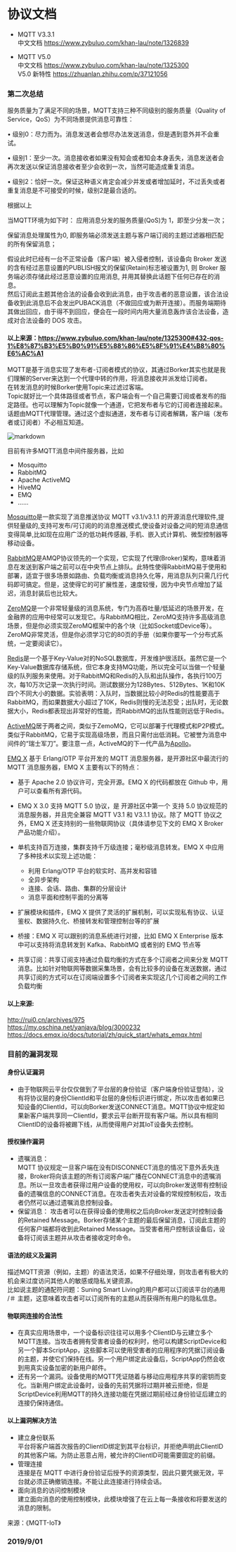 # 协议文档

- MQTT V3.3.1  
  中文文档 https://www.zybuluo.com/khan-lau/note/1326839  
  
- MQTT V5.0  
  中文文档 https://www.zybuluo.com/khan-lau/note/1325300  
  V5.0 新特性 https://zhuanlan.zhihu.com/p/37121056  



 ### 第二次总结


服务质量为了满足不同的场景，MQTT支持三种不同级别的服务质量（Quality of Service，QoS）为不同场景提供消息可靠性：  
  
•	级别0：尽力而为。消息发送者会想尽办法发送消息，但是遇到意外并不会重试。  
  
•	级别1：至少一次。消息接收者如果没有知会或者知会本身丢失，消息发送者会再次发送以保证消息接收者至少会收到一次，当然可能造成重复消息。
  
•	级别2：恰好一次。保证这种语义肯定会减少并发或者增加延时，不过丢失或者重复消息是不可接受的时候，级别2是最合适的。  

根据以上  
  
当MQTT环境为如下时：  应用消息分发的服务质量(QoS)为 1，即至少分发一次；  
  
保留消息处理属性为0, 即服务端必须发送主题与客户端订阅的主题过滤器相匹配的所有保留消息；   
  
假设此时已经有一台不正常设备（客户端）被入侵者控制，该设备向 Broker 发送的含有经过恶意设置的PUBLISH报文的保留(Retain)标志被设置为1, 则 Broker 服务端必须存储此经过恶意设置的应用消息, 并用其替换此话题下任何已存在的消息。  
然后订阅此主题其他合法的设备会收到此消息，由于攻击者的恶意设置，该合法设备收到此消息后不会发出PUBACK消息（不做回应或为断开连接）。而服务端期待其做出回应，由于得不到回应，便会在一段时间内用大量消息轰炸该合法设备，造成对合法设备的 DOS 攻击。

#### 以上来源：https://www.zybuluo.com/khan-lau/note/1325300#432-qos-1%E8%87%B3%E5%B0%91%E5%88%86%E5%8F%91%E4%B8%80%E6%AC%A1  

MQTT是基于消息实现了发布者-订阅者模式的协议，其通过Borker其实也就是我们理解的Server来达到一个代理中转的作用，将消息接收并派发给订阅者。  
在转发消息的时候Borker使用Topic来过滤过客端。  
Topic就好比一个具体路径或者节点，客户端会有一个自己需要订阅或者发布的指定路径。也可以理解为Topic就像一个通道，它把发布者与它的订阅者连接起来。话题由MQTT代理管理。通过这个虚拟通道，发布者与订阅者解耦，客户端（发布者或订阅者）不必相互知道。

![markdown](http://rui0.cn/wp-content/uploads/2018/07/pubsub.png "markdow")

目前有许多MQTT消息中间件服务器，比如  
 - Mosquitto  
 - RabbitMQ  
 - Apache ActiveMQ  
 - HiveMQ  
 - EMQ  
 - ……  
 
[Mosquitto](http://mosquitto.org/download/)是一款实现了消息推送协议 MQTT v3.1/v3.1.1 的开源消息代理软件,提供轻量级的,支持可发布/可订阅的的消息推送模式,使设备对设备之间的短消息通信变得简单,比如现在应用广泛的低功耗传感器, 手机、嵌入式计算机、微型控制器等移动设备。  
  
[RabbitMQ](http://www.rabbitmq.com/)是AMQP协议领先的一个实现，它实现了代理(Broker)架构，意味着消息在发送到客户端之前可以在中央节点上排队。此特性使得RabbitMQ易于使用和部署，适宜于很多场景如路由、负载均衡或消息持久化等，用消息队列只需几行代码即可搞定。但是，这使得它的可扩展性差，速度较慢，因为中央节点增加了延迟，消息封装后也比较大。  
  
[ZeroMQ](http://zeromq.org/)是一个非常轻量级的消息系统，专门为高吞吐量/低延迟的场景开发，在金融界的应用中经常可以发现它。与RabbitMQ相比，ZeroMQ支持许多高级消息场景，但是你必须实现ZeroMQ框架中的各个块（比如Socket或Device等）。ZeroMQ非常灵活，但是你必须学习它的80页的手册（如果你要写一个分布式系统，一定要阅读它）。  
  
[Redis](https://redis.io/)是一个基于Key-Value对的NoSQL数据库，开发维护很活跃。虽然它是一个Key-Value数据库存储系统，但它本身支持MQ功能，所以完全可以当做一个轻量级的队列服务来使用。对于RabbitMQ和Redis的入队和出队操作，各执行100万次，每10万次记录一次执行时间。测试数据分为128Bytes、512Bytes、1K和10K四个不同大小的数据。实验表明：入队时，当数据比较小时Redis的性能要高于RabbitMQ，而如果数据大小超过了10K，Redis则慢的无法忍受；出队时，无论数据大小，Redis都表现出非常好的性能，而RabbitMQ的出队性能则远低于Redis。  
  
[ActiveMQ](http://activemq.apache.org/)居于两者之间，类似于ZemoMQ，它可以部署于代理模式和P2P模式。类似于RabbitMQ，它易于实现高级场景，而且只需付出低消耗。它被誉为消息中间件的“瑞士军刀”。要注意一点，ActiveMQ的下一代产品为[Apollo](http://activemq.apache.org/apollo/)。  
  
[EMQ X](https://www.emqx.io/cn/) 基于 Erlang/OTP 平台开发的 MQTT 消息服务器，是开源社区中最流行的 MQTT 消息服务器，EMQ X 主要有以下的特点：  
 - 基于 Apache 2.0 协议许可，完全开源。EMQ X 的代码都放在 Github 中，用户可以查看所有源代码。  

 - EMQ X 3.0 支持 MQTT 5.0 协议，是 开源社区中第一个 支持 5.0 协议规范的消息服务器，并且完全兼容 MQTT V3.1 和 V3.1.1 协议。除了 MQTT 协议之外，EMQ X 还支持别的一些物联网协议（具体请参见下文的 EMQ X Broker 产品功能介绍）。  

 - 单机支持百万连接，集群支持千万级连接；毫秒级消息转发。EMQ X 中应用了多种技术以实现上述功能：  
    - 利用 Erlang/OTP 平台的软实时、高并发和容错  
    -  全异步架构  
    - 连接、会话、路由、集群的分层设计  
    - 消息平面和控制平面的分离等  
 - 扩展模块和插件，EMQ X 提供了灵活的扩展机制，可以实现私有协议、认证鉴权、数据持久化、桥接转发和管理控制台等的扩展  

 - 桥接：EMQ X 可以跟别的消息系统进行对接，比如 EMQ X Enterprise 版本中可以支持将消息转发到 Kafka、RabbitMQ 或者别的 EMQ 节点等  

 - 共享订阅：共享订阅支持通过负载均衡的方式在多个订阅者之间来分发 MQTT 消息。比如针对物联网等数据采集场景，会有比较多的设备在发送数据，通过共享订阅的方式可以在订阅端设置多个订阅者来实现这几个订阅者之间的工作负载均衡  

#### 以上来源:  
http://rui0.cn/archives/975  
https://my.oschina.net/yanjava/blog/3000232  
https://docs.emqx.io/docs/tutorial/zh/quick_start/whats_emqx.html  

### 目前的漏洞发现  

#### 身份认证漏洞  
 - 由于物联网云平台仅仅做到了平台层的身份验证（客户端身份验证登陆），没有将协议层的身份ClientId和平台层的身份标识进行绑定，所以攻击者如果已知设备的ClientId，可以向Borker发送CONNECT消息。MQTT协议中规定如果新客户端共享同一ClientId，要求云平台断开现有客户端。所以具有相同ClientID的设备将被踢下线，从而使得用户对其IoT设备失去控制。  
#### 授权操作漏洞  
- 遗嘱消息：  
MQTT 协议规定一旦客户端在没有DISCONNECT消息的情况下意外丢失连接，Broker将向该主题的所有订阅客户端广播在CONNECT消息中的遗嘱消息。所以一旦攻击者获得过用户设备的使用权，可以向Broker发送带有控制设备的遗嘱信息的CONNECT消息。在攻击者失去对设备的常规控制权后，攻击者仍然可以通过遗嘱消息控制设备。  
- 保留消息：
攻击者可以在获得设备的使用权之后向Broker发送定时控制设备的Retained Message。Borker存储某个主题的最后保留消息，订阅此主题的任何客户端都将收到此Retained Message。当受害者用户控制该设备后，设备将订阅该主题并从攻击者接收定时命令。  
  
#### 语法的歧义及漏洞

描述MQTT资源（例如，主题）的语法灵活，如果不仔细处理，则攻击者有极大的机会来过度访问其他人的敏感或隐私关键资源。  
比如说主题的通配符问题：Suning Smart Living的用户都可以订阅该平台的通用 /＃ 主题，这意味着攻击者可以订阅所有的主题从而获得所有用户的隐私信息。  

#### 物联网连接的合法性  
- 在真实应用场景中，一个设备标识往往可以用多个ClientID与云建立多个MQTT连接。当攻击者拥有受害者设备的权利时，他可以构建ScriptDevice和另一个脚本ScriptApp，这些脚本可以使用受害者的应用程序的凭据订阅设备的主题，并使它们保持在线。另一个用户绑定此设备后，ScriptApp仍然会收到用真实设备加密的新用户邮件。  
- 还有另一个漏洞。设备使用的MQTT凭证随着与移动应用程序共享的密钥而变化。当新用户绑定此设备时，设备的先前凭据将过期并被云拒绝，但是ScriptDevice利用MQTT的持久连接功能在凭据过期前经过身份验证后建立的连接仍保持通信。

#### 以上漏洞解决方法  
 - 建立身份联系  
   平台将客户端首次报告的ClientID绑定到其平台标识，并拒绝声明此ClientID的其他客户端。为防止恶意占用，被允许的ClientID可能需要固定的前缀。  
 - 管理连接  
   连接是在 MQTT 中进行身份验证后授予的资源类型，因此只要凭据无效，平台就必须正确撤销连接。不能让此连接进行持续会话。   
 - 面向消息的访问控制模块  
   建立面向消息的使用控制模块，此模块增强了在云上每一条接收和将要发送的消息的限制。  
   
    
 来源：《MQTT-IoT》
 
 ### 2019/9/01
